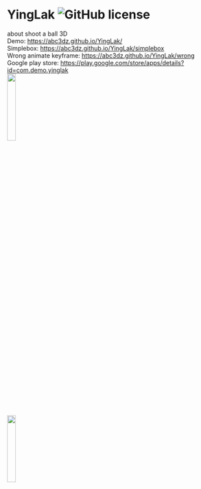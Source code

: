 # YingLak ![GitHub license](https://img.shields.io/badge/license-MIT-blue.svg)
about shoot a ball 3D
<br>Demo: https://abc3dz.github.io/YingLak/
<br>Simplebox: https://abc3dz.github.io/YingLak/simplebox
<br>Wrong animate keyframe: https://abc3dz.github.io/YingLak/wrong
<br>Google play store: https://play.google.com/store/apps/details?id=com.demo.yinglak
<br><img src='https://github.com/abc3dz/YingLak/blob/master/ss/vlcsnap-2019-04-24-10h17m38s032.png' width=20% hight=20%>
<br>
<br><img src='https://github.com/abc3dz/YingLak/blob/master/ss/ggplay%20yinglak.png' width=20% hight=20%>

